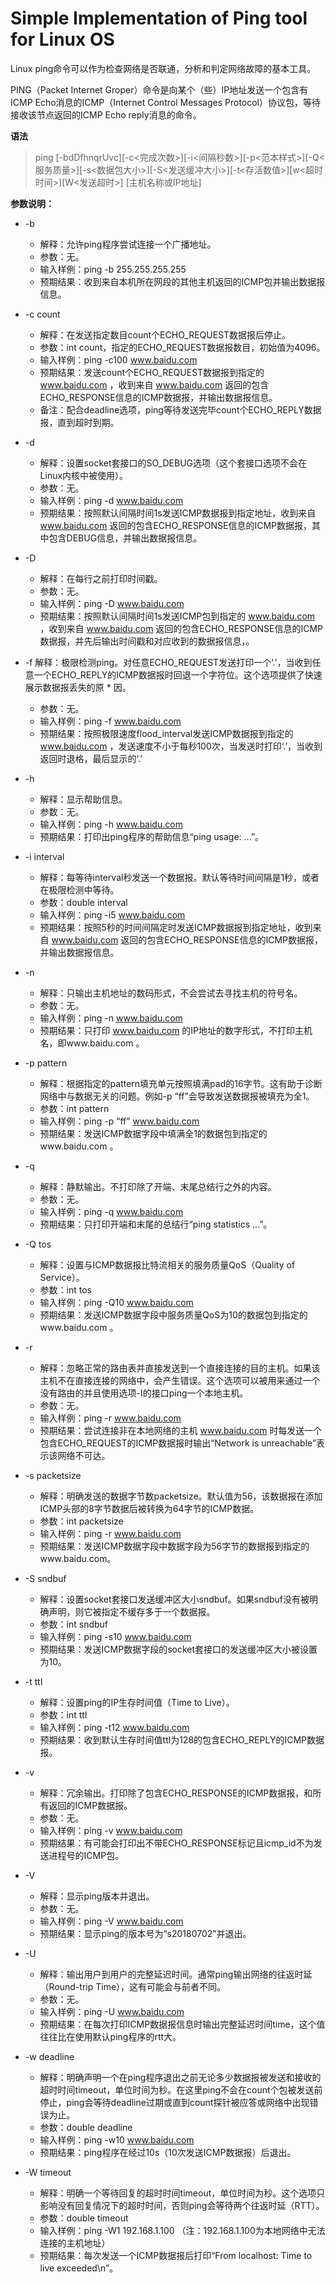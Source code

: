 # Simple Implementation of Ping tool for Linux OS

Linux ping命令可以作为检查网络是否联通，分析和判定网络故障的基本工具。

PING（Packet Internet Groper）命令是向某个（些）IP地址发送一个包含有ICMP Echo消息的ICMP（Internet Control Messages Protocol）协议包，等待接收该节点返回的ICMP Echo reply消息的命令。

**语法**

> ping [-bdDfhnqrUvc][-c<完成次数>][-i<间隔秒数>][-p<范本样式>][-Q<服务质量>][-s<数据包大小>][-S<发送缓冲大小>][-t<存活数值>][w<超时时间>][W<发送超时>] [主机名称或IP地址]

**参数说明：**
* -b
  * 解释：允许ping程序尝试连接一个广播地址。
  * 参数：无。
  * 输入样例：ping -b 255.255.255.255
  * 预期结果：收到来自本机所在网段的其他主机返回的ICMP包并输出数据报信息。

* -c count
  * 解释：在发送指定数目count个ECHO_REQUEST数据报后停止。
  * 参数：int count，指定的ECHO_REQUEST数据报数目，初始值为4096。
  * 输入样例：ping -c100 www.baidu.com 
  * 预期结果：发送count个ECHO_REQUEST数据报到指定的 www.baidu.com ，收到来自 www.baidu.com 返回的包含ECHO_RESPONSE信息的ICMP数据报，并输出数据报信息。
  * 备注：配合deadline选项，ping等待发送完毕count个ECHO_REPLY数据报，直到超时到期。

* -d
  * 解释：设置socket套接口的SO_DEBUG选项（这个套接口选项不会在Linux内核中被使用）。
  * 参数：无。
  * 输入样例：ping -d www.baidu.com
  * 预期结果：按照默认间隔时间1s发送ICMP数据报到指定地址，收到来自 www.baidu.com 返回的包含ECHO_RESPONSE信息的ICMP数据报，其中包含DEBUG信息，并输出数据报信息。

* -D
  * 解释：在每行之前打印时间戳。
  * 参数：无。
  * 输入样例：ping -D www.baidu.com
  * 预期结果：按照默认间隔时间1s发送ICMP包到指定的 www.baidu.com ，收到来自 www.baidu.com 返回的包含ECHO_RESPONSE信息的ICMP数据报，并先后输出时间戳和对应收到的数据报信息，。

* -f
解释：极限检测ping。对任意ECHO_REQUEST发送打印一个‘.’，当收到任意一个ECHO_REPLY的ICMP数据报时回退一个字符位。这个选项提供了快速展示数据报丢失的原  * 因。
  * 参数：无。
  * 输入样例：ping -f www.baidu.com
  * 预期结果：按照极限速度flood_interval发送ICMP数据报到指定的 www.baidu.com ，发送速度不小于每秒100次，当发送时打印‘.’，当收到返回时退格，最后显示的‘.’

* -h
  * 解释：显示帮助信息。
  * 参数：无。
  * 输入样例：ping -h www.baidu.com
  * 预期结果：打印出ping程序的帮助信息“ping usage: ...”。

* -i interval
  * 解释：每等待interval秒发送一个数据报。默认等待时间间隔是1秒，或者在极限检测中等待。
  * 参数：double interval
  * 输入样例：ping -i5 www.baidu.com
  * 预期结果：按照5秒的时间间隔定时发送ICMP数据报到指定地址，收到来自 www.baidu.com 返回的包含ECHO_RESPONSE信息的ICMP数据报，并输出数据报信息。

* -n
  * 解释：只输出主机地址的数码形式，不会尝试去寻找主机的符号名。
  * 参数：无。
  * 输入样例：ping -n www.baidu.com
  * 预期结果：只打印 www.baidu.com 的IP地址的数字形式，不打印主机名，即www.baidu.com 。

* -p pattern
  * 解释：根据指定的pattern填充单元按照填满pad的16字节。这有助于诊断网络中与数据无关的问题。例如-p “ff”会导致发送数据报被填充为全1。
  * 参数：int pattern
  * 输入样例：ping -p “ff” www.baidu.com
  * 预期结果：发送ICMP数据字段中填满全1的数据包到指定的www.baidu.com 。

* -q
  * 解释：静默输出。不打印除了开端、末尾总结行之外的内容。
  * 参数：无。
  * 输入样例：ping -q www.baidu.com
  * 预期结果：只打印开端和末尾的总结行“ping statistics ...”。

* -Q tos
  * 解释：设置与ICMP数据报比特流相关的服务质量QoS（Quality of Service）。
  * 参数：int tos
  * 输入样例：ping -Q10 www.baidu.com
  * 预期结果：发送ICMP数据字段中服务质量QoS为10的数据包到指定的www.baidu.com 。

* -r
  * 解释：忽略正常的路由表并直接发送到一个直接连接的目的主机。如果该主机不在直接连接的网络中，会产生错误。这个选项可以被用来通过一个没有路由的并且使用选项-I的接口ping一个本地主机。
  * 参数：无。
  * 输入样例：ping -r www.baidu.com
  * 预期结果：尝试连接非在本地网络的主机 www.baidu.com 时每发送一个包含ECHO_REQUEST的ICMP数据报时输出“Network is unreachable”表示该网络不可达。

* -s packetsize
  * 解释：明确发送的数据字节数packetsize。默认值为56，该数据报在添加ICMP头部的8字节数据后被转换为64字节的ICMP数据。
  * 参数：int packetsize
  * 输入样例：ping -r www.baidu.com
  * 预期结果：发送ICMP数据字段中数据字段为56字节的数据报到指定的www.baidu.com。

* -S sndbuf
  * 解释：设置socket套接口发送缓冲区大小sndbuf。如果sndbuf没有被明确声明，则它被指定不缓存多于一个数据报。
  * 参数：int sndbuf
  * 输入样例：ping -s10 www.baidu.com
  * 预期结果：发送ICMP数据字段的socket套接口的发送缓冲区大小被设置为10。

* -t ttl
  * 解释：设置ping的IP生存时间值（Time to Live）。
  * 参数：int ttl
  * 输入样例：ping -t12 www.baidu.com
  * 预期结果：收到默认生存时间值ttl为128的包含ECHO_REPLY的ICMP数据报。

* -v
  * 解释：冗余输出。打印除了包含ECHO_RESPONSE的ICMP数据报，和所有返回的ICMP数据报。
  * 参数：无。
  * 输入样例：ping -v www.baidu.com
  * 预期结果：有可能会打印出不带ECHO_RESPONSE标记且icmp_id不为发送进程号的ICMP包。

* -V
  * 解释：显示ping版本并退出。
  * 参数：无。
  * 输入样例：ping -V www.baidu.com
  * 预期结果：显示ping的版本号为“s20180702”并退出。

* -U
  * 解释：输出用户到用户的完整延迟时间。通常ping输出网络的往返时延（Round-trip Time），这有可能会与前者不同。
  * 参数：无。
  * 输入样例：ping -U www.baidu.com
  * 预期结果：在每次打印ICMP数据报信息时输出完整延迟时间time，这个值往往比在使用默认ping程序的rtt大。

* -w deadline
  * 解释：明确声明一个在ping程序退出之前无论多少数据报被发送和接收的超时时间timeout，单位时间为秒。在这里ping不会在count个包被发送前停止，ping会等待deadline过期或直到count探针被应答或网络中出现错误为止。
  * 参数：double deadline
  * 输入样例：ping -w10 www.baidu.com
  * 预期结果：ping程序在经过10s（10次发送ICMP数据报）后退出。

* -W timeout
  * 解释：明确一个等待回复的超时时间timeout，单位时间为秒。这个选项只影响没有回复情况下的超时时间，否则ping会等待两个往返时延（RTT）。
  * 参数：double timeout
  * 输入样例：ping -W1 192.168.1.100 （注：192.168.1.100为本地网络中无法连接的主机地址）
  * 预期结果：每次发送一个ICMP数据报后打印“From localhost: Time to live exceeded\n”。
